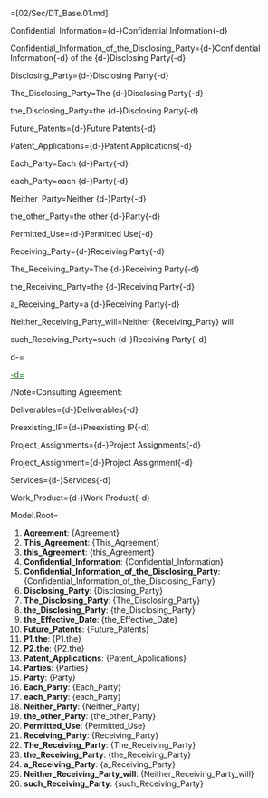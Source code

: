 =[02/Sec/DT_Base.01.md]

Confidential_Information={d-}Confidential Information{-d}

Confidential_Information_of_the_Disclosing_Party={d-}Confidential Information{-d} of the {d-}Disclosing Party{-d}

Disclosing_Party={d-}Disclosing Party{-d}

The_Disclosing_Party=The {d-}Disclosing Party{-d}

the_Disclosing_Party=the {d-}Disclosing Party{-d}

Future_Patents={d-}Future Patents{-d}

Patent_Applications={d-}Patent Applications{-d}

Each_Party=Each {d-}Party{-d}

each_Party=each {d-}Party{-d}

Neither_Party=Neither {d-}Party{-d}

the_other_Party=the other {d-}Party{-d}

Permitted_Use={d-}Permitted Use{-d}

Receiving_Party={d-}Receiving Party{-d}

The_Receiving_Party=The {d-}Receiving Party{-d}

the_Receiving_Party=the {d-}Receiving Party{-d}

a_Receiving_Party=a {d-}Receiving Party{-d}

Neither_Receiving_Party_will=Neither {Receiving_Party} will

such_Receiving_Party=such {d-}Receiving Party{-d}

d-=<a href="https://github.com/CommonAccord/Org/blob/master/Doc/02/Sec/DT_Consult.01.md"><font color="green">

-d=</font></a>

/Note=Consulting Agreement:

Deliverables={d-}Deliverables{-d}

Preexisting_IP={d-}Preexisting IP{-d}

Project_Assignments={d-}Project Assignments{-d}

Project_Assignment={d-}Project Assignment{-d}

Services={d-}Services{-d}

Work_Product={d-}Work Product{-d}

Model.Root=<ol><li><b>Agreement</b>: {Agreement}<li><b>This_Agreement</b>: {This_Agreement}<li><b>this_Agreement</b>: {this_Agreement}<li><b>Confidential_Information</b>: {Confidential_Information}<li><b>Confidential_Information_of_the_Disclosing_Party</b>: {Confidential_Information_of_the_Disclosing_Party}<li><b>Disclosing_Party</b>: {Disclosing_Party}<li><b>The_Disclosing_Party</b>: {The_Disclosing_Party}<li><b>the_Disclosing_Party</b>: {the_Disclosing_Party}<li><b>the_Effective_Date</b>: {the_Effective_Date}<li><b>Future_Patents</b>: {Future_Patents}<li><b>P1.the</b>: {P1.the}<li><b>P2.the</b>: {P2.the}<li><b>Patent_Applications</b>: {Patent_Applications}<li><b>Parties</b>: {Parties}<li><b>Party</b>: {Party}<li><b>Each_Party</b>: {Each_Party}<li><b>each_Party</b>: {each_Party}<li><b>Neither_Party</b>: {Neither_Party}<li><b>the_other_Party</b>: {the_other_Party}<li><b>Permitted_Use</b>: {Permitted_Use}<li><b>Receiving_Party</b>: {Receiving_Party}<li><b>The_Receiving_Party</b>: {The_Receiving_Party}<li><b>the_Receiving_Party</b>: {the_Receiving_Party}<li><b>a_Receiving_Party</b>: {a_Receiving_Party}<li><b>Neither_Receiving_Party_will</b>: {Neither_Receiving_Party_will}<li><b>such_Receiving_Party</b>: {such_Receiving_Party}</ol>